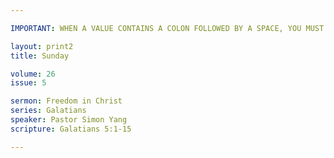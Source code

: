 ```yaml
---

IMPORTANT: WHEN A VALUE CONTAINS A COLON FOLLOWED BY A SPACE, YOU MUST USE &#58;

layout: print2
title: Sunday

volume: 26
issue: 5

sermon: Freedom in Christ
series: Galatians
speaker: Pastor Simon Yang
scripture: Galatians 5:1-15

---
```


